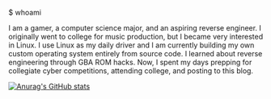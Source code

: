 $ whoami

I am a gamer, a computer science major, and an aspiring reverse engineer. I originally went to college for music production, but I became very interested in Linux. I use Linux as my daily driver and I am currently building my own custom operating system entirely from source code. I learned about reverse engineering through GBA ROM hacks. Now, I spent my days prepping for collegiate cyber competitions, attending college, and posting to this blog.

[![Anurag's GitHub stats](https://github-readme-stats.vercel.app/api?username=dilldylanpickle)](https://github.com/anuraghazra/github-readme-stats)
